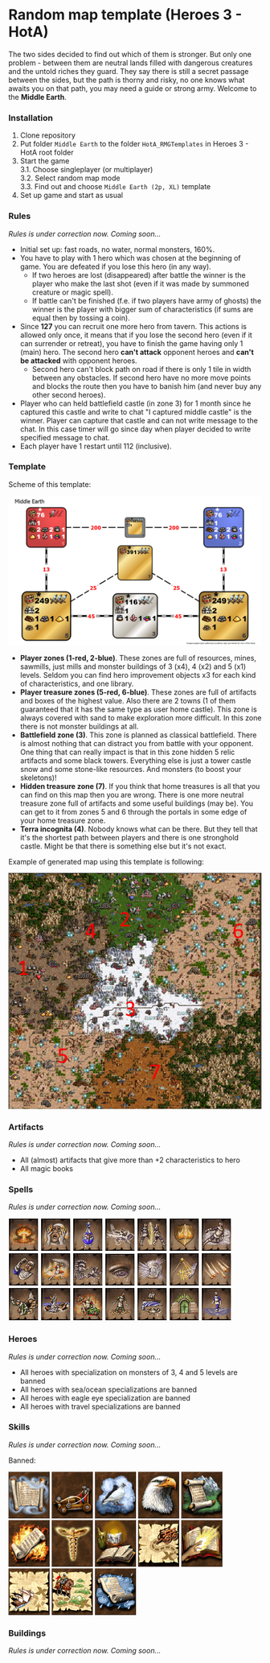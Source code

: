 # Random map template (Heroes 3 - HotA)

The two sides decided to find out which of them is stronger. But only one problem - between 
them are neutral lands filled with dangerous creatures and the untold riches they guard. They 
say there is still a secret passage between the sides, but the path is thorny and risky, no 
one knows what awaits you on that path, you may need a guide or strong army. Welcome to the
**Middle Earth**.

### Installation

1. Clone repository
2. Put folder `Middle Earth` to the folder `HotA_RMGTemplates` in Heroes 3 - HotA root folder
3. Start the game  
	3.1. Choose singleplayer (or multiplayer)  
	3.2. Select random map mode  
	3.3. Find out and choose `Middle Earth (2p, XL)` template  
4. Set up game and start as usual

### Rules

_Rules is under correction now. Coming soon..._

* Initial set up: fast roads, no water, normal monsters, 160%.
* You have to play with 1 hero which was chosen at the beginning of game. 
You are defeated if you lose this hero (in any way).  
    * If two heroes are lost (disappeared) after battle the winner is the player 
    who make the last shot (even if it was made by summoned creature or magic spell).  
    * If battle can't be finished (f.e. if two players have army of ghosts) the 
    winner is the player with bigger sum of characteristics (if sums are equal 
    then by tossing a coin).  
* Since **127** you can recruit one more hero from tavern. This actions is allowed only once, it means
that if you lose the second hero (even if it can surrender or retreat), you have to finish the game 
having only 1 (main) hero. The second hero **can't attack** opponent heroes and **can't be attacked**
with opponent heroes.  
    * Second hero can't block path on road if there is only 1 tile in width between
any obstacles. If second hero have no more move points and blocks the route then you have to banish him
(and never buy any other second heroes).  
* Player who can held battlefield castle (in zone 3) for 1 month since he captured this castle and write
to chat "I captured middle castle" is the winner. Player can capture that castle and can not write message
to the chat. In this case timer will go since day when player decided to write specified message to chat.
* Each player have 1 restart until 112 (inclusive).

### Template

Scheme of this template:

![Template schema](gfx/template.png)

* **Player zones (1-red, 2-blue)**. These zones are full of resources, mines, sawmills, just mills 
and monster buildings of 3 (x4), 4 (x2) and 5 (x1) levels. Seldom you can find hero improvement 
objects x3 for each kind of characteristics, and one library.
* **Player treasure zones (5-red, 6-blue)**. These zones are full of artifacts and boxes of the 
highest value. Also there are 2 towns (1 of them guaranteed that it has the same type as user home 
castle). This zone is always covered with sand to make exploration more difficult. In this zone 
there is not monster buildings at all.
* **Battlefield zone (3)**. This zone is planned as classical battlefield. There is almost nothing 
that can distract you from battle with your opponent. One thing that can really impact is that in
this zone hidden 5 relic artifacts and some black towers. Everything else is just a tower castle 
snow and some stone-like resources. And monsters (to boost your skeletons)!
* **Hidden treasure zone (7)**. If you think that home treasures is all that you can find on this
map then you are wrong. There is one more neutral treasure zone full of artifacts and some useful
buildings (may be). You can get to it from zones 5 and 6 through the portals in some edge of your
home treasure zone.
* **Terra incognita (4)**. Nobody knows what can be there. But they tell that it's the shortest
path between players and there is one stronghold castle. Might be that there is something else
but it's not exact. 

Example of generated map using this template is following:

![Template example](gfx/example.png)

### Artifacts

_Rules is under correction now. Coming soon..._

* All (almost) artifacts that give more than +2 characteristics to hero
* All magic books

### Spells

_Rules is under correction now. Coming soon..._

![Armageddon](gfx/spells/armageddon.png) 
![Blind](gfx/spells/blind.png) 
![Cure](gfx/spells/cure.png) 
![Destroying Ray](gfx/spells/ray.png) 
![Dimensions Door](gfx/spells/door.png) 
![Fire Shield](gfx/spells/fireshield.png) 
![Fly](gfx/spells/fly.png) 
![Forgetfulness](gfx/spells/forget.png) 
![Frenzy](gfx/spells/frenzy.png) 
![Haste](gfx/spells/haste.png) 
![Hypnotize](gfx/spells/hypnotize.png) 
![Implosion](gfx/spells/implosion.png) 
![Magic Mirror](gfx/spells/mirror.png) 
![Meteor Shower](gfx/spells/meteorshower.png) 
![Ressurection](gfx/spells/ressurection.png) 
![Scuttle Boat](gfx/spells/scutb.png) 
![Slayer](gfx/spells/slayer.png) 
![Slow](gfx/spells/slow.png) 
![Summon Boat](gfx/spells/summb.png) 
![Town Portal](gfx/spells/townportal.png) 
![Water Walk](gfx/spells/walk.png) 

### Heroes

_Rules is under correction now. Coming soon..._

* All heroes with specialization on monsters of 3, 4 and 5 levels are banned
* All heroes with sea/ocean specializations are banned
* All heroes with eagle eye specialization are banned
* All heroes with travel specializations are banned

### Skills

_Rules is under correction now. Coming soon..._

Banned:

![Air Magic](gfx/skills/Basic_Air_Magic.png) 
![Ballistics](gfx/skills/Basic_Ballistics.png) 
![Diplomacy](gfx/skills/Basic_Diplomacy.png) 
![Eagle Eye](gfx/skills/Basic_Eagle_Eye.png) 
![Earth Magic](gfx/skills/Basic_Earth_Magic.png) 
![Fire Magic](gfx/skills/Basic_Fire_Magic.png) 
![First Aid](gfx/skills/Basic_First_Aid.png) 
![Learning](gfx/skills/Basic_Learning.png) 
![Logistics](gfx/skills/Basic_Logistics.png) 
![Mysticism](gfx/skills/Basic_Mysticism.png) 
![Navigation](gfx/skills/Basic_Navigation.png) 
![Pathfinding](gfx/skills/Basic_Pathfinding.png) 
![Water Magic](gfx/skills/Basic_Water_Magic.png)

### Buildings

_Rules is under correction now. Coming soon..._

